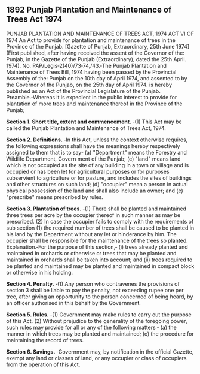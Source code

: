 ## 1892 Punjab Plantation and Maintenance of Trees Act 1974
 
PUNJAB PLANTATION AND MAINTENANCE OF TREES ACT, 1974
ACT VI OF 1974
An Act to provide for plantation and maintenance of trees in the Province of the Punjab.
[Gazette of Punjab, Extraordinary, 25th June 1974]
(First published, after having received the assent of the Governor of the: Punjab, in the Gazette of the Punjab (Extraordinary), dated the 25th April. 1974).
No. PAP/Legis‑2(40)/73‑74,/43.‑The Punjab Plantation and Maintenance of Trees Bill, 1974 having been passed by the Provincial Assembly of the:
Punjab on the 10th day of April 1974, and assented to by the Governor of the Punjab, on the 25th day of April 1974. is hereby published as an Act of the Provincial Legislature of the Punjab.
Preamble.‑Whereas it is expedient in the public interest to provide for plantation of more trees and maintenance thereof in the Province of the Punjab;


**Section 1. Short title, extent and commencement.**
‑(1) This Act may be called the Punjab Plantation and Maintenance of Trees Act, 1974.

 

**Section 2. Definitions.**
‑In this Act, unless the context otherwise requires, the following expressions shall have the meanings hereby respectively assigned to them that is to say‑
   (a) "Department" means the Forestry and Wildlife Department, Govern ment of the Punjab;
   (c) "land" means land which is not occupied as the site of any building in a town or village and is occupied or has been let for agricultural purposes or for purposes subservient to agriculture or for pasture, and includes the sites of buildings and other structures on such land;
   (d) "occupier" mean a person in actual physical possession of the land and shall also include an owner; and
   (e) "prescribe" means prescribed by rules.

 

**Section 3. Plantation of trees.**
‑(1) There shall be planted and maintained three trees per acre by the occupier thereof in such manner as may be prescribed.
   (2) In case the occupier fails to comply with the requirements of sub section (1) the required number of trees shall be caused to be planted in his land by the Department without any let or hinderance by him. The occupier shall be responsible for the maintenance of the trees so planted.
   Explanation.‑For the purpose of this section,‑
   (i) trees already planted and maintained in orchards or otherwise or trees that may be planted and maintained in orchards shall be taken into account; and
   (ii) trees required to be planted and maintained may be planted and maintained in compact block or otherwise in his holding.

 

**Section 4. Penalty.**
‑(1) Any person who contravenes the provisions of section 3 shall be liable to pay the penalty, not exceeding rupee one per tree, after giving an opportunity to the person concerned of being heard, by an officer authorised in this behalf by the Government.

 

**Section 5. Rules.**
‑(1) Government may make rules to carry out the purpose of this Act.
   (2) Without prejudice to the generality of the foregoing power, such rules may provide for all or any of the following matters ‑
   (a) the manner in which trees may be planted and maintained;
   (c) the procedure for maintaining the record of trees.

 

**Section 6. Savings.**
‑Government may, by notification in the official Gazette, exempt any land or classes of land, or any occupier or class of occupiers from the operation of this Act.

